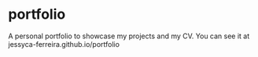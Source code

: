 # portfolio
A personal portfolio to showcase my projects and my CV. You can see it at jessyca-ferreira.github.io/portfolio
